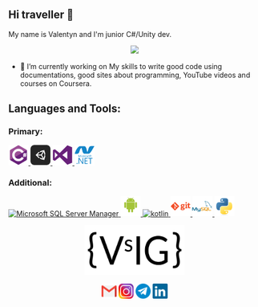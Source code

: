 ## Hi traveller 🌌

My name is Valentyn and I'm junior C#/Unity dev.

<p align="center">
  <img src="https://github-readme-stats.vercel.app/api?username=VsIG-official&count_private=true&show_icons=true&theme=radical" data-canonical-src="https://github-readme-stats.vercel.app/api?username=VsIG-official&count_private=true&show_icons=true&theme=radical" />
</p>

- 🌱 I’m currently working on My skills to write good code using documentations, good sites about programming, YouTube videos and courses on Coursera.

## Languages and Tools:
### Primary:
<p align="left"> 
  <a href="https://docs.microsoft.com/en-us/dotnet/csharp/" target="_blank"> <img src="https://raw.githubusercontent.com/devicons/devicon/master/icons/csharp/csharp-original.svg" alt="csharp" width="40" height="40"/> </a>
  <a href="https://unity.com/" target="_blank"> <img src="https://github.com/VsIG-official/Images/blob/master/Unity_3D.png" alt="unity" width="40" height="40"/> </a>
  <a href="https://visualstudio.microsoft.com/" target="_blank"> <img src="https://raw.githubusercontent.com/devicons/devicon/master/icons/visualstudio/visualstudio-plain.svg" alt="visual studio" width="40" height="40"/> </a>
  <a href="https://docs.microsoft.com/en-us/dotnet/" target="_blank"> <img src="https://raw.githubusercontent.com/devicons/devicon/master/icons/dot-net/dot-net-plain-wordmark.svg" alt=".Net" width="40" height="40"/> </a>
</p>

### Additional:
<p align="left"> 
  <a href="https://docs.microsoft.com/en-us/sql/ssms/download-sql-server-management-studio-ssms?view=sql-server-ver15" target="_blank"> <img src="https://cdn.worldvectorlogo.com/logos/microsoft-sql-server.svg" alt="Microsoft SQL Server Manager" width="40" height="40"/> </a> 
  <a href="https://developer.android.com" target="_blank"> <img src="https://raw.githubusercontent.com/devicons/devicon/master/icons/android/android-original-wordmark.svg"     alt="android" width="40" height="40"/> </a>
  <a href="https://kotlinlang.org" target="_blank"> <img src="https://www.vectorlogo.zone/logos/kotlinlang/kotlinlang-icon.svg" alt="kotlin" width="40" height="40"/> </a> 
  <a href="https://git-scm.com/" target="_blank"> <img src="https://raw.githubusercontent.com/devicons/devicon/master/icons/git/git-plain-wordmark.svg" alt="git" width="40" height="40"/> </a> 
  <a href="https://www.mysql.com/" target="_blank"> <img src="https://raw.githubusercontent.com/devicons/devicon/master/icons/mysql/mysql-original-wordmark.svg" alt="mysql" width="40" height="40"/> </a> 
  <a href="https://www.python.org" target="_blank"> <img src="https://raw.githubusercontent.com/devicons/devicon/master/icons/python/python-original.svg" alt="python" width="40" height="40"/> </a> 
</p>

<p align="center">
  <img src="https://github.com/VsIG-official/Images/blob/master/LogoFinalWhite.png" data-canonical-src="https://github.com/VsIG-official/Images/blob/master/LogoFinalWhite.png" width="200" height="100" />
</p>

<p align="center">
	<a href="mailto:valentyn2202@gmail.com" target="_blank" title="Mail"><img align="center" src="https://github.com/VsIG-official/VsIG-official/blob/master/Images/gmail.png" alt="valentyn2202@gmail.com" height="30" width="30" /></a>
	<a href="https://www.instagram.com/vsig_official/" target="_blank" title="Instagram"><img align="center" src="https://github.com/VsIG-official/VsIG-official/blob/master/Images/Instagram.png" alt="https://www.instagram.com/vsig_official/" height="30" width="30" /></a>
	<a href="https://t.me/VsIG_official" target="_blank" title="Telegram"><img align="center" src="https://github.com/VsIG-official/VsIG-official/blob/master/Images/telegram.png" alt="https://t.me/VsIG_official" height="30" width="30" /></a>
	<a href="https://www.linkedin.com/in/valentyn-dominskyi-34951a1aa/" target="_blank" title="LinkedIn"><img align="center" src="https://github.com/VsIG-official/VsIG-official/blob/master/Images/linkedin.png" alt="https://www.linkedin.com/in/valentyn-dominskyi-34951a1aa/" height="30" width="30" /></a>
</p>

